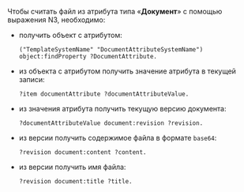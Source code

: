 Чтобы считать файл из атрибута типа «**Документ**» с помощью выражения N3, необходимо:

- получить объект с атрибутом:

    ``` turtle
    ("TemplateSystemName" "DocumentAttributeSystemName") object:findProperty ?DocumentAttribute.
    ```

- из объекта с атрибутом получить значение атрибута в текущей записи:

    ``` turtle
    ?item documentAttribute ?documentAttributeValue.
    ```

- из значения атрибута получить текущую версию документа:

    ``` turtle
    ?documentAttributeValue document:revision ?revision.
    ```

- из версии получить содержимое файла в формате `base64`:

    ``` turtle
    ?revision document:content ?content.
    ```

- из версии получить имя файла:

    ``` turtle
    ?revision document:title ?title.
    ```
